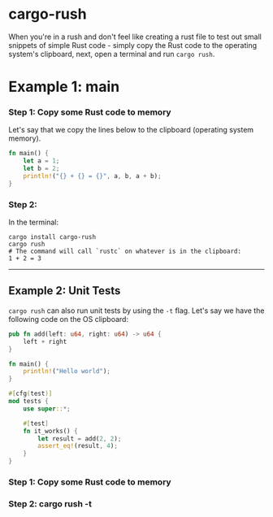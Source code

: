# cargo-rush

When you're in a rush and don't feel like creating a rust file to test out
small snippets of simple Rust code - simply copy the Rust code to the operating system's clipboard, next, open a terminal and run `cargo rush`.

# Example 1: main

### Step 1: Copy some Rust code to memory

Let's say that we copy the lines below to the clipboard (operating system memory).

```rust
fn main() {
    let a = 1;
    let b = 2;
    println!("{} + {} = {}", a, b, a + b);
}
```

### Step 2:

In the terminal:

```shell
cargo install cargo-rush
cargo rush
# The command will call `rustc` on whatever is in the clipboard:
1 + 2 = 3
```

---

## Example 2: Unit Tests

`cargo rush` can also run unit tests by using the `-t` flag.
Let's say we have the following code on the OS clipboard:

```rust
pub fn add(left: u64, right: u64) -> u64 {
    left + right
}

fn main() {
    println!("Hello world");
}

#[cfg(test)]
mod tests {
    use super::*;

    #[test]
    fn it_works() {
        let result = add(2, 2);
        assert_eq!(result, 4);
    }
}
```

### Step 1: Copy some Rust code to memory

### Step 2: cargo rush -t
